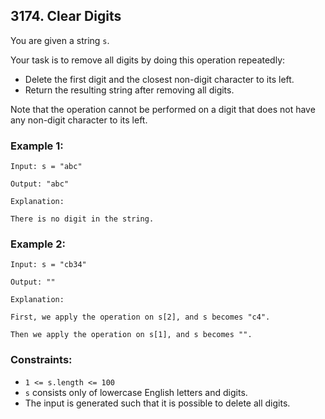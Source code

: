 ## 3174. Clear Digits

You are given a string `s`.

Your task is to remove all digits by doing this operation repeatedly:

- Delete the first digit and the closest non-digit character to its left.
- Return the resulting string after removing all digits.

Note that the operation cannot be performed on a digit that does not have any non-digit character to its left.

### Example 1:

```
Input: s = "abc"

Output: "abc"

Explanation:

There is no digit in the string.

```

### Example 2:

```
Input: s = "cb34"

Output: ""

Explanation:

First, we apply the operation on s[2], and s becomes "c4".

Then we apply the operation on s[1], and s becomes "".
```

### Constraints:

- `1 <= s.length <= 100`
- `s` consists only of lowercase English letters and digits.
- The input is generated such that it is possible to delete all digits.
